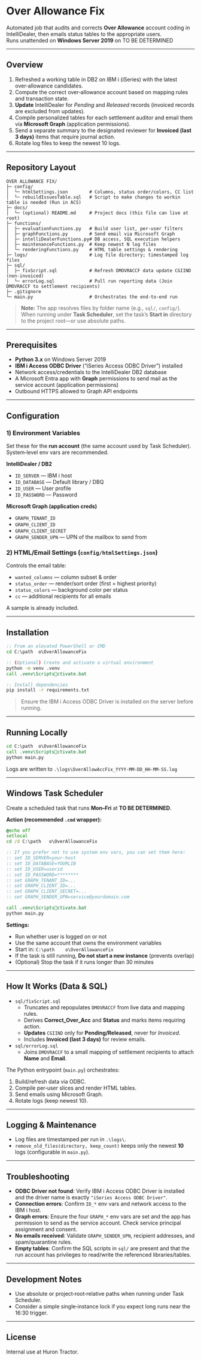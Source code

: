 # Over Allowance Fix

Automated job that audits and corrects **Over Allowance** account coding in IntelliDealer, then emails status tables to the appropriate users.  
Runs unattended on **Windows Server 2019** on TO BE DETERMINED

---

## Overview

1. Refreshed a working table in DB2 on IBM i (iSeries) with the latest over‑allowance candidates.
2. Compute the correct over‑allowance account based on mapping rules and transaction state.
3. **Update** IntelliDealer for *Pending* and *Released* records (invoiced records are excluded from updates).
4. Compile personalized tables for each settlement auditor and email them via **Microsoft Graph** (application permissions).
5. Send a separate summary to the designated reviewer for **Invoiced (last 3 days)** items that require journal action.
6. Rotate log files to keep the newest 10 logs.

---

## Repository Layout

```
OVER ALLOWANCE FIX/
├─ config/
│  └─ htmlSettings.json        # Columns, status order/colors, CC list
│  └─ rebuildIssuesTable.sql   # Script to make changes to workin table is needed (Run in ACS)
├─ docs/
│  └─ (optional) README.md     # Project docs (this file can live at root)
├─ functions/
│  ├─ evaluationFunctions.py   # Build user list, per-user filters
│  ├─ graphFunctions.py        # Send email via Microsoft Graph
│  ├─ intelliDealerFunctions.py# DB access, SQL execution helpers
│  ├─ maintenanceFunctions.py  # Keep newest N log files
│  └─ renderingFunctions.py    # HTML table settings & rendering
├─ logs/                       # Log file directory; timestamped log files
├─ sql/
│  ├─ fixScript.sql            # Refresh DMOVRACCF data update CGIIND (non‑invoiced)
│  └─ errorLog.sql             # Pull run reporting data (Join DMOVRACCF to settlement recipients)
├─ .gitignore
└─ main.py                     # Orchestrates the end‑to‑end run
```

> **Note:** The app resolves files by folder name (e.g., `sql/`, `config/`). When running under **Task Scheduler**, set the task’s **Start in** directory to the project root—or use absolute paths.

---

## Prerequisites

- **Python 3.x** on Windows Server 2019
- **IBM i Access ODBC Driver** (“iSeries Access ODBC Driver”) installed
- Network access/credentials to the IntelliDealer DB2 database
- A Microsoft Entra app with **Graph** permissions to send mail as the service account (application permissions)
- Outbound HTTPS allowed to Graph API endpoints

---

## Configuration

### 1) Environment Variables

Set these for the **run account** (the same account used by Task Scheduler). System‑level env vars are recommended.

**IntelliDealer / DB2**
- `ID_SERVER` — IBM i host
- `ID_DATABASE` — Default library / DBQ
- `ID_USER` — User profile
- `ID_PASSWORD` — Password

**Microsoft Graph (application creds)**
- `GRAPH_TENANT_ID`
- `GRAPH_CLIENT_ID`
- `GRAPH_CLIENT_SECRET`
- `GRAPH_SENDER_UPN` — UPN of the mailbox to send from

### 2) HTML/Email Settings (`config/htmlSettings.json`)

Controls the email table:
- `wanted_columns` — column subset & order
- `status_order` — render/sort order (first = highest priority)
- `status_colors` — background color per status
- `cc` — additional recipients for all emails

A sample is already included.

---

## Installation

```bat
:: From an elevated PowerShell or CMD
cd C:\path	o\OverAllowanceFix

:: (Optional) Create and activate a virtual environment
python -m venv .venv
call .venv\Scriptsctivate.bat

:: Install dependencies
pip install -r requirements.txt
```

> Ensure the IBM i Access ODBC Driver is installed on the server before running.

---

## Running Locally

```bat
cd C:\path	o\OverAllowanceFix
call .venv\Scriptsctivate.bat
python main.py
```

Logs are written to `.\logs\OverAllowAccFix_YYYY-MM-DD_HH-MM-SS.log`

---

## Windows Task Scheduler

Create a scheduled task that runs **Mon–Fri** at **TO BE DETERMINED**.

**Action (recommended `.cmd` wrapper):**

```bat
@echo off
setlocal
cd /d C:\path	o\OverAllowanceFix

:: If you prefer not to use system env vars, you can set them here:
:: set ID_SERVER=your-host
:: set ID_DATABASE=YOURLIB
:: set ID_USER=userid
:: set ID_PASSWORD=********
:: set GRAPH_TENANT_ID=...
:: set GRAPH_CLIENT_ID=...
:: set GRAPH_CLIENT_SECRET=...
:: set GRAPH_SENDER_UPN=service@yourdomain.com

call .venv\Scriptsctivate.bat
python main.py
```

**Settings:**
- Run whether user is logged on or not
- Use the same account that owns the environment variables
- Start in: `C:\path	o\OverAllowanceFix`
- If the task is still running, **Do not start a new instance** (prevents overlap)
- (Optional) Stop the task if it runs longer than 30 minutes

---

## How It Works (Data & SQL)

- `sql/fixScript.sql`
  - Truncates and repopulates `DMOVRACCF` from live data and mapping rules.
  - Derives **Correct_Over_Acc** and **Status** and marks items requiring action.
  - **Updates** `CGIIND` only for **Pending/Released**, never for *Invoiced*.
  - Includes **Invoiced (last 3 days)** for review emails.
- `sql/errorLog.sql`
  - Joins `DMOVRACCF` to a small mapping of settlement recipients to attach **Name** and **Email**.

The Python entrypoint (`main.py`) orchestrates:
1. Build/refresh data via ODBC.
2. Compile per‑user slices and render HTML tables.
3. Send emails using Microsoft Graph.
4. Rotate logs (keep newest 10).

---

## Logging & Maintenance

- Log files are timestamped per run in `.\logs\`.
- `remove_old_files(directory, keep_count)` keeps only the newest **10** logs (configurable in `main.py`).

---

## Troubleshooting

- **ODBC Driver not found**: Verify IBM i Access ODBC Driver is installed and the driver name is exactly `"iSeries Access ODBC Driver"`.
- **Connection errors**: Confirm `ID_*` env vars and network access to the IBM i host.
- **Graph errors**: Ensure the four `GRAPH_*` env vars are set and the app has permission to send as the service account. Check service principal assignment and consent.
- **No emails received**: Validate `GRAPH_SENDER_UPN`, recipient addresses, and spam/quarantine rules.
- **Empty tables**: Confirm the SQL scripts in `sql/` are present and that the run account has privileges to read/write the referenced libraries/tables.

---

## Development Notes

- Use absolute or project‑root‑relative paths when running under Task Scheduler.
- Consider a simple single‑instance lock if you expect long runs near the 16:30 trigger.

---

## License

Internal use at Huron Tractor.
